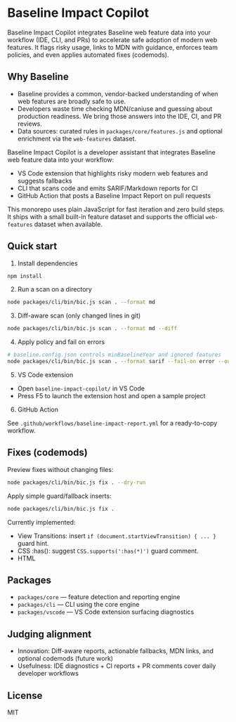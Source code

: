 # Baseline Impact Copilot

Baseline Impact Copilot integrates Baseline web feature data into your workflow (IDE, CLI, and PRs) to accelerate safe adoption of modern web features. It flags risky usage, links to MDN with guidance, enforces team policies, and even applies automated fixes (codemods).

## Why Baseline
- Baseline provides a common, vendor-backed understanding of when web features are broadly safe to use.
- Developers waste time checking MDN/caniuse and guessing about production readiness. We bring those answers into the IDE, CI, and PR reviews.
- Data sources: curated rules in `packages/core/features.js` and optional enrichment via the `web-features` dataset.

Baseline Impact Copilot is a developer assistant that integrates Baseline web feature data into your workflow:

- VS Code extension that highlights risky modern web features and suggests fallbacks
- CLI that scans code and emits SARIF/Markdown reports for CI
- GitHub Action that posts a Baseline Impact Report on pull requests

This monorepo uses plain JavaScript for fast iteration and zero build steps. It ships with a small built-in feature dataset and supports the official `web-features` dataset when available.

## Quick start

1) Install dependencies

```bash
npm install
```

2) Run a scan on a directory

```bash
node packages/cli/bin/bic.js scan . --format md
```

3) Diff-aware scan (only changed lines in git)

```bash
node packages/cli/bin/bic.js scan . --format md --diff
```

4) Apply policy and fail on errors

```bash
# baseline.config.json controls minBaselineYear and ignored features
node packages/cli/bin/bic.js scan . --format sarif --fail-on error --out baseline-impact.sarif
```

5) VS Code extension

- Open `baseline-impact-copilot/` in VS Code
- Press F5 to launch the extension host and open a sample project

6) GitHub Action

See `.github/workflows/baseline-impact-report.yml` for a ready-to-copy workflow.

## Fixes (codemods)

Preview fixes without changing files:

```bash
node packages/cli/bin/bic.js fix . --dry-run
```

Apply simple guard/fallback inserts:

```bash
node packages/cli/bin/bic.js fix .
```

Currently implemented:

- View Transitions: insert `if (document.startViewTransition) { ... }` guard hint.
- CSS :has(): suggest `CSS.supports(':has(*)')` guard comment.
- HTML <dialog>: suggest polyfill and feature-detect comment.

## Packages

- `packages/core` — feature detection and reporting engine
- `packages/cli` — CLI using the core engine
- `packages/vscode` — VS Code extension surfacing diagnostics

## Judging alignment

- Innovation: Diff-aware reports, actionable fallbacks, MDN links, and optional codemods (future work)
- Usefulness: IDE diagnostics + CI reports + PR comments cover daily developer workflows

## License

MIT
